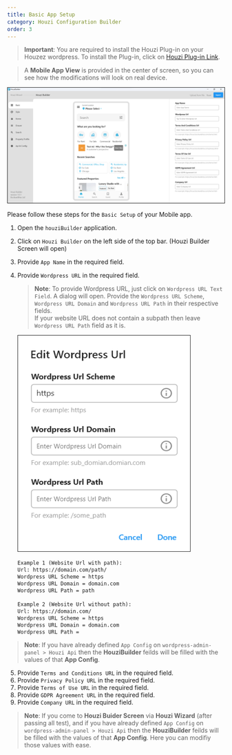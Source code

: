 ```yaml
---
title: Basic App Setup
category: Houzi Configuration Builder
order: 3
---
```


> **Important**: You are required to install the Houzi Plug-in on your Houzez wordpress. To install the Plug-in, click on [Houzi Plug-in Link](https://github.com/AdilSoomro/houzi-rest-api).

> A **Mobile App View** is provided in the center of screen, so you can see how the modifications will look on real device.

<img src="../../images/basic_home_setup_screenshot.png" alt="basic_home_setup_screenshot" title="basic_home_setup_screenshot" border= "1px solid"/> 

Please follow these steps for the `Basic Setup` of your Mobile app.

1. Open the `houziBuilder` application.
2. Click on `Houzi Builder` on the left side of the top bar. (Houzi Builder Screen will open)
3. Provide `App Name` in the required field.
4. Provide `Wordpress URL` in the required field.   

    > **Note**: To provide Wordpress URL, just click on `Wordpress URL Text Field`. A dialog will open. Provide the `Wordpress URL Scheme`, `Wordpress URL Domain` and `Wordpress URL Path` in their respective fields.  
    If your website URL does not contain a subpath then leave `Wordpress URL Path` field as it is.

    <img src="../../images/add-url-screenshot.png" alt="add-url-screenshot" title="add-url-screenshot" height="500" width = "400" border= "1px solid"/> 

    ```
    Example 1 (Website Url with path):
    Url: https://domain.com/path/
    Wordpress URL Scheme = https
    Wordpress URL Domain = domain.com
    Wordpress URL Path = path

    Example 2 (Website Url without path):
    Url: https://domain.com/
    Wordpress URL Scheme = https
    Wordpress URL Domain = domain.com
    Wordpress URL Path = 
    ```

> **Note**: If you have already defined `App Config` on `wordpress-admin-panel > Houzi Api` then the **HouziBuilder** feilds will be filled with the values of that **App Config**.

5. Provide `Terms and Conditions URL` in the required field.
6. Provide `Privacy Policy URL` in the required field.
7. Provide `Terms of Use URL` in the required field.
8. Provide `GDPR Agreement URL` in the required field.
9. Provide `Company URL` in the required field.

> **Note**: If you come to **Houzi Buider Screen** via **Houzi Wizard** (after passing all test), and if you have already defined `App Config` on `wordpress-admin-panel > Houzi Api` then the **HouziBuilder** feilds will be filled with the values of that **App Config**. Here you can modifiy those values with ease.
